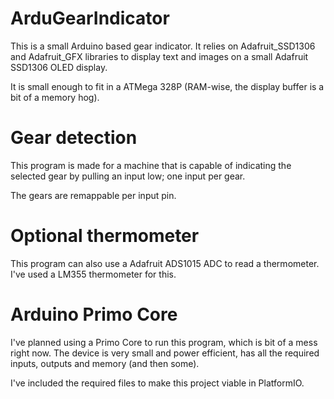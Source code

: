 # ArduGearIndicator
This is a small Arduino based gear indicator.
It relies on Adafruit_SSD1306 and Adafruit_GFX libraries to display text and
images on a small Adafruit SSD1306 OLED display.

It is small enough to fit in a ATMega 328P (RAM-wise, the display buffer is a bit
of a memory hog).

# Gear detection
This program is made for a machine that is capable of indicating the selected gear
by pulling an input low; one input per gear.

The gears are remappable per input pin.

# Optional thermometer
This program can also use a Adafruit ADS1015 ADC to read a thermometer. I've
used a LM355 thermometer for this.

# Arduino Primo Core
I've planned using a Primo Core to run this program, which is bit of a mess right now.
The device is very small and power efficient, has all the required inputs, outputs
and memory (and then some).

I've included the required files to make this project viable in PlatformIO.
